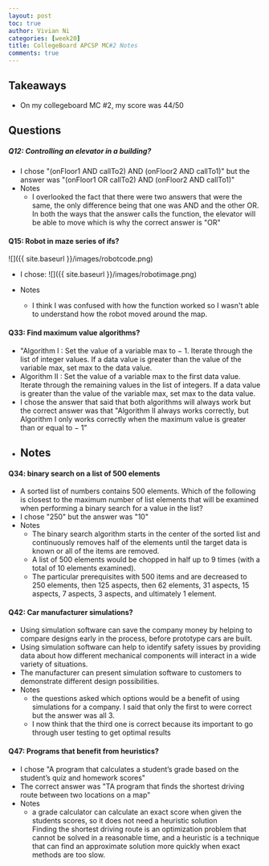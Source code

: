 ```yaml
---
layout: post
toc: true
author: Vivian Ni
categories: [week20]
title: CollegeBoard APCSP MC#2 Notes
comments: true
---
```


## Takeaways
- On my collegeboard MC #2, my score was 44/50

## Questions
##### **Q12**: Controlling an elevator in a building?

- I chose "(onFloor1 AND callTo2) AND (onFloor2 AND callTo1)" but the answer was "(onFloor1 OR callTo2) AND (onFloor2 AND callTo1)"
- Notes
    - I overlooked the fact that there were two answers that were the same, the only difference being that one was AND and the other OR. In both the ways that the answer calls the function, the elevator will be able to move which is why the correct answer is "OR" 

#### **Q15**: Robot in maze series of ifs?

![]({{ site.baseurl }}/images/robotcode.png)

- I chose:
![]({{ site.baseurl }}/images/robotimage.png)

- Notes
    -  I think I was confused with how the function worked so I wasn't able to understand how the robot moved around the map.

#### **Q33**: Find maximum value algorithms?

- "Algorithm I : Set the value of a variable max to − 1. Iterate through the list of integer values. If a data value is greater than the value of the variable max, set max to the data value.
- Algorithm II : Set the value of a variable max to the first data value. Iterate through the remaining values in the list of integers. If a data value is greater than the value of the variable max, set max to the data value.
- I chose the answer that said that both algorithms will always work but the correct answer was that "Algorithm II always works correctly, but Algorithm I only works correctly when the maximum value is greater than or equal to − 1"
- Notes
    - 

#### **Q34**: binary search on a list of 500 elements

- A sorted list of numbers contains 500 elements. Which of the following is closest to the maximum number of list elements that will be examined when performing a binary search for a value in the list?
- I chose "250" but the answer was "10" 
- Notes
    - The binary search algorithm starts in the center of the sorted list and continuously removes half of the elements until the target data is known or all of the items are removed.
    - A list of 500 elements would be chopped in half up to 9 times (with a total of 10 elements examined).
    - The particular prerequisites with 500 items and are decreased to 250 elements, then 125 aspects, then 62 elements, 31 aspects, 15 aspects, 7 aspects, 3 aspects, and ultimately 1 element.

#### **Q42**: Car manufacturer simulations?

- Using simulation software can save the company money by helping to compare designs early in the process, before prototype cars are built.
- Using simulation software can help to identify safety issues by providing data about how different mechanical components will interact in a wide variety of situations.
- The manufacturer can present simulation software to customers to demonstrate different design possibilities.
- Notes
    - the questions asked which options would be a benefit of using simulations for a company. I said that only the first to were correct but the answer was all 3.
    - I now think that the third one is correct because its important to go through user testing to get optimal results

#### **Q47**: Programs that benefit from heuristics?
- I chose "A program that calculates a student’s grade based on the student’s quiz and homework scores"
- The correct answer was "TA program that finds the shortest driving route between two locations on a map"
- Notes
    - a grade calculator can calculate an exact score when given the students scores, so it does not need a heuristic solution  
    Finding the shortest driving route is an optimization problem that cannot be solved in a reasonable time, and a heuristic is a technique that can find an approximate solution more quickly when exact methods are too slow.
